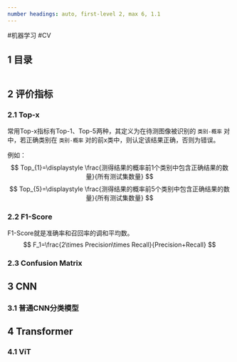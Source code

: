 ```yaml
---
number headings: auto, first-level 2, max 6, 1.1
---
```

#机器学习 #CV

## 1 目录

```toc
```

## 2 评价指标

### 2.1 Top-x

常用Top-x指标有Top-1、Top-5两种，其定义为在待测图像被识别的 `类别-概率` 对中，若正确类别在 `类别-概率` 对的前x类中，则认定该结果正确，否则为错误。

例如：
$$
Top_{1}=\displaystyle \frac{测得结果的概率前1个类别中包含正确结果的数量}{所有测试集数量}
$$
$$
Top_{5}=\displaystyle \frac{测得结果的概率前5个类别中包含正确结果的数量}{所有测试集数量}
$$

### 2.2 F1-Score

F1-Score就是准确率和召回率的调和平均数。
$$
F_1=\frac{2\times Precision\times Recall}{Precision+Recall}
$$

### 2.3 Confusion Matrix




## 3 CNN

### 3.1 普通CNN分类模型


## 4 Transformer

### 4.1 ViT



